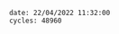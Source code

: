 

                date: 22/04/2022 11:32:00
                cycles: 48960

                         